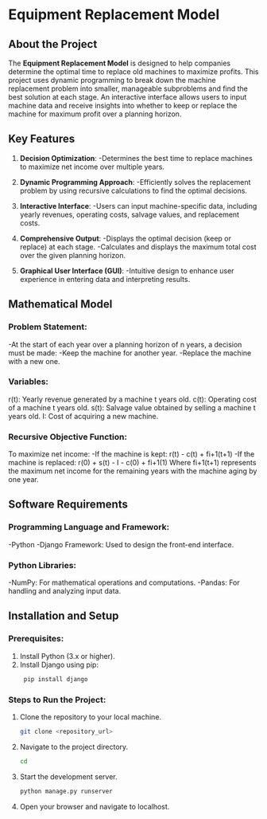 # Equipment Replacement Model

## About the Project
The **Equipment Replacement Model** is designed to help companies determine the optimal time to replace old machines to maximize profits. This project uses dynamic programming to break down the machine replacement problem into smaller, manageable subproblems and find the best solution at each stage. An interactive interface allows users to input machine data and receive insights into whether to keep or replace the machine for maximum profit over a planning horizon.

## Key Features
1. **Decision Optimization**:
  -Determines the best time to replace machines to maximize net income over multiple years.

2. **Dynamic Programming Approach**:
  -Efficiently solves the replacement problem by using recursive calculations to find the optimal decisions.

3. **Interactive Interface**:
  -Users can input machine-specific data, including yearly revenues, operating costs, salvage values, and replacement costs.

4. **Comprehensive Output**:
  -Displays the optimal decision (keep or replace) at each stage.
  -Calculates and displays the maximum total cost over the given planning horizon.

6. **Graphical User Interface (GUI)**:
  -Intuitive design to enhance user experience in entering data and interpreting results.

## Mathematical Model

### Problem Statement:
-At the start of each year over a planning horizon of n years, a decision must be made:
  -Keep the machine for another year.
  -Replace the machine with a new one.
### Variables:
r(t): Yearly revenue generated by a machine t years old.
c(t): Operating cost of a machine t years old.
s(t): Salvage value obtained by selling a machine t years old.
I: Cost of acquiring a new machine.
### Recursive Objective Function:
To maximize net income:
-If the machine is kept:
r(t) - c(t) + fi+1(t+1)
-If the machine is replaced:
r(0) + s(t) - I - c(0) + fi+1(1)
Where fi+1(t+1) represents the maximum net income for the remaining years with the machine aging by one year.

## Software Requirements

### Programming Language and Framework:
-Python
-Django Framework: Used to design the front-end interface.

### Python Libraries:
-NumPy: For mathematical operations and computations.
-Pandas: For handling and analyzing input data.

## Installation and Setup
### Prerequisites:
1. Install Python (3.x or higher).
2. Install Django using pip:
   ```bash
    pip install django
    ``` 

### Steps to Run the Project:
1. Clone the repository to your local machine.  
   ```bash  
   git clone <repository_url>  
   ```  

2. Navigate to the project directory.  
   ```bash  
   cd   
   ```  

3. Start the development server.  
   ```bash  
   python manage.py runserver  
   ```  

5. Open your browser and navigate to localhost.  
